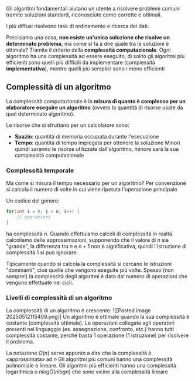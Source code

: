 Gli algoritmi fondamentali aiutano un utente a risolvere problemi comuni tramite soluzioni standard, riconosciute come corrette e ottimali.

I più diffusi risolvono task di ordinamento e ricerca dei dati.

Precisiamo una cosa, **non esiste un'unica soluzione che risolve un determinato problema**, ma come si fa a dire quale tra le soluzioni è ottimale? Tramite il criterio della **complessità computazionale**.
Ogni algoritmo ha una complessità ad essere eseguito, di solito gli algoritmi più efficienti sono quelli più difficili da implementare (complessità **implementativa**), mentre quelli più semplici sono i meno efficienti
## Complessità di un algoritmo
La complessità computazionale è la **misura di quanto è complesso per un elaboratore eseguire un algoritmo** (ovvero la quantità di risorse usate da quel determinato algoritmo).

Le risorse che si sfruttano per un calcolatore sono:
- **Spazio**: quantità di memoria occupata durante l'esecuzione
- **Tempo**: quantità di tempo impiegata per ottenere la soluzione
Minori quindi saranno le risorse utilizzate dall'algoritmo, minore sarà la sua complessità computazionale
### Complessità temporale
Ma come si misura il tempo necessario per un algoritmo? Per convenzione si calcola il numero di volte in cui viene ripetuta l'operazione principale

Un codice del genere:
```c
for(int i = 0; i < n; i++) {
    // operazioni
}
```
ha complessità $n$. 
Quando effettuiamo calcoli di complessità in realtà calcoliamo delle approssimazioni, supponendo che il valore di $n$ sia "grande", la differenza tra $n$ e $n+1$ non è significativa, quindi l'istruzione di complessità $1$ si può ignorare.

Tipicamente quando si calcola la complessità si cercano le istruzioni "dominanti", cioè
quelle che vengono eseguite più volte. Spesso (non sempre!) la complessità degli algoritmi è data dal numero di operazioni che vengono effettuate nei cicli.
### Livelli di complessità di un algoritmo
La complessità di un algoritmo è crescente:
![[Pasted image 20250512115409.png]]
Un algoritmo è ottimale quando la sua complessità è costante (complessità ottimale).
Le operazioni collegate agli operatori presenti nel linguaggio (es. assegnazione, confronto, etc.) hanno tutti complessità costante, perché basta 1 operazione (1 istruzione) per risolvere il problema.

La notazione $O(n)$ serve appunto a dire che la complessità è «approssimata» ad $n$
Gli algoritmi più comuni hanno una complessità polinomiale o
lineare. Gli algoritmi più efficienti hanno una complessità logaritmica o
$nlog O(nlog n)$ che sono vicine
alla complessità lineare